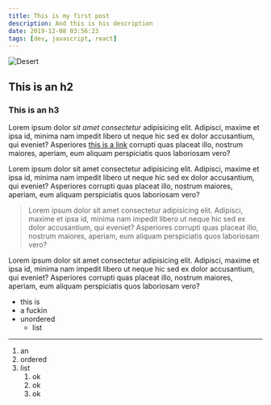 ```yaml
---
title: This is my first post
description: And this is his description
date: 2019-12-08 03:56:23
tags: [dev, javascript, react]
---
```


![Desert](/desert.jpg)

## This is an h2

### This is an h3

Lorem ipsum dolor _sit amet consectetur_ adipisicing elit. Adipisci, maxime et ipsa id, minima nam impedit libero ut neque hic sed ex dolor accusantium, qui eveniet? Asperiores [this is a link](https://link) corrupti quas placeat illo, nostrum maiores, aperiam, eum aliquam perspiciatis quos laboriosam vero?

Lorem ipsum dolor sit amet consectetur adipisicing elit. Adipisci, maxime et ipsa id, minima nam impedit libero ut neque hic sed ex dolor accusantium, qui eveniet? Asperiores corrupti quas placeat illo, nostrum maiores, aperiam, eum aliquam perspiciatis quos laboriosam vero?

> Lorem ipsum dolor sit amet consectetur adipisicing elit. Adipisci, maxime et ipsa id, minima nam impedit libero ut neque hic sed ex dolor accusantium, qui eveniet? Asperiores corrupti quas placeat illo, nostrum maiores, aperiam, eum aliquam perspiciatis quos laboriosam vero?

Lorem ipsum dolor sit amet consectetur adipisicing elit. Adipisci, maxime et ipsa id, minima nam impedit libero ut neque hic sed ex dolor accusantium, qui eveniet? Asperiores corrupti quas placeat illo, nostrum maiores, aperiam, eum aliquam perspiciatis quos laboriosam vero?

- this is
- a fuckin
- unordered
  - list

---

1. an
1. ordered
1. list
   1. ok
   1. ok
   1. ok
